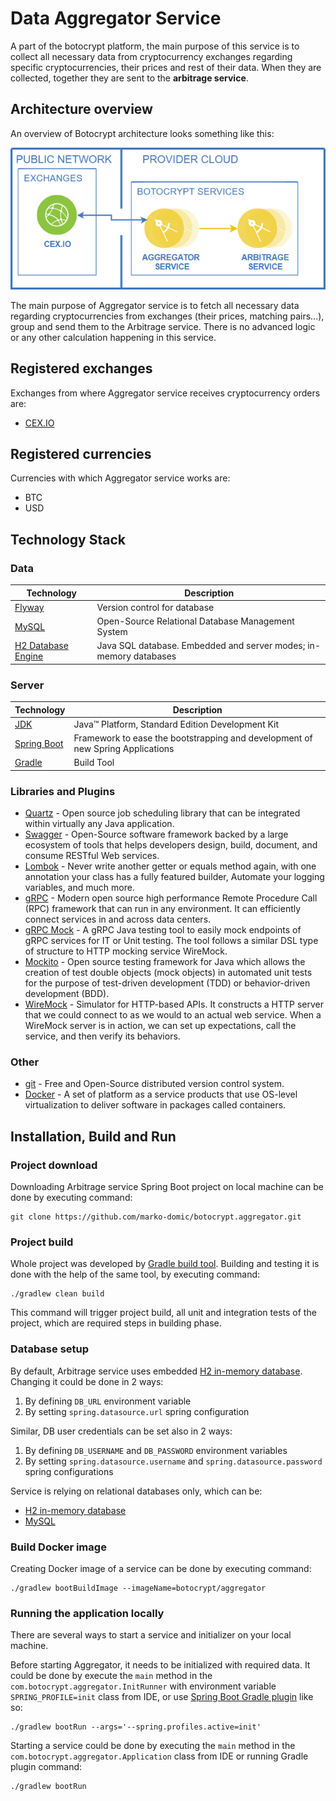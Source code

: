 # Data Aggregator Service

A part of the botocrypt platform, the main purpose of this service is to collect all necessary data from cryptocurrency exchanges regarding specific cryptocurrencies, their prices and rest of their data. When they are collected, together they are sent to the **arbitrage service**.

## Architecture overview

An overview of Botocrypt architecture looks something like this:

![Botocrypt architecture preview](resources/botocrypt_architecture.png)

The main purpose of Aggregator service is to fetch all necessary data regarding cryptocurrencies from exchanges (their prices, matching pairs...), group and send them to the Arbitrage service. There is no advanced logic or any other calculation happening in this service.

## Registered exchanges

Exchanges from where Aggregator service receives cryptocurrency orders are:

* [CEX.IO](https://cex.io/)

## Registered currencies

Currencies with which Aggregator service works are:

* BTC
* USD

## Technology Stack

### Data

|                 Technology                                               |                              Description                        |
|--------------------------------------------------------------------------|-----------------------------------------------------------------|
|<a href="https://flywaydb.org/">Flyway</a>                                |Version control for database                                     |
|<a href="https://www.mysql.com/">MySQL</a>                                |Open-Source Relational Database Management System                |
|<a href="https://www.h2database.com/html/main.html">H2 Database Engine</a>|Java SQL database. Embedded and server modes; in-memory databases|

### Server

|                                            Technology                                               |                              Description                                     |
|-----------------------------------------------------------------------------------------------------|------------------------------------------------------------------------------|
|<a href="http://www.oracle.com/technetwork/java/javase/downloads/jdk8-downloads-2133151.html">JDK</a>|Java™ Platform, Standard Edition Development Kit                              |
|<a href="https://spring.io/projects/spring-boot">Spring Boot</a>                                     |Framework to ease the bootstrapping and development of new Spring Applications|
|<a href="https://gradle.org/">Gradle</a>                                                             |Build Tool                                                                    |

###  Libraries and Plugins

* [Quartz](http://www.quartz-scheduler.org/) - Open source job scheduling library that can be integrated within virtually any Java application.
* [Swagger](https://swagger.io/) - Open-Source software framework backed by a large ecosystem of tools that helps developers design, build, document, and consume RESTful Web services.
* [Lombok](https://projectlombok.org/) - Never write another getter or equals method again, with one annotation your class has a fully featured builder, Automate your logging variables, and much more.
* [gRPC](https://grpc.io/) - Modern open source high performance Remote Procedure Call (RPC) framework that can run in any environment. It can efficiently connect services in and across data centers.
* [gRPC Mock](https://github.com/Fadelis/grpcmock) - A gRPC Java testing tool to easily mock endpoints of gRPC services for IT or Unit testing. The tool follows a similar DSL type of structure to HTTP mocking service WireMock.
* [Mockito](https://site.mockito.org/) - Open source testing framework for Java which allows the creation of test double objects (mock objects) in automated unit tests for the purpose of test-driven development (TDD) or behavior-driven development (BDD).
* [WireMock](http://wiremock.org/) - Simulator for HTTP-based APIs. It constructs a HTTP server that we could connect to as we would to an actual web service. When a WireMock server is in action, we can set up expectations, call the service, and then verify its behaviors.

### Other

* [git](https://git-scm.com/) - Free and Open-Source distributed version control system.
* [Docker](https://www.docker.com/) - A set of platform as a service products that use OS-level virtualization to deliver software in packages called containers.

## Installation, Build and Run

### Project download

Downloading Arbitrage service Spring Boot project on local machine can be done by executing command:

```shell
git clone https://github.com/marko-domic/botocrypt.aggregator.git
```

### Project build

Whole project was developed by [Gradle build tool](https://gradle.org/). Building and testing it is done with the help of the same tool, by executing command:

```shell
./gradlew clean build
```

This command will trigger project build, all unit and integration tests of the project, which are required steps in building phase.

### Database setup

By default, Arbitrage service uses embedded [H2 in-memory database](https://www.h2database.com/html/main.html). Changing it could be done in 2 ways:

1. By defining `DB_URL` environment variable
2. By setting `spring.datasource.url` spring configuration

Similar, DB user credentials can be set also in 2 ways:

1. By defining `DB_USERNAME` and `DB_PASSWORD` environment variables
2. By setting `spring.datasource.username` and `spring.datasource.password` spring configurations

Service is relying on relational databases only, which can be:

* [H2 in-memory database](https://www.h2database.com/html/main.html)
* [MySQL](https://www.mysql.com/)

### Build Docker image

Creating Docker image of a service can be done by executing command:

```shell
./gradlew bootBuildImage --imageName=botocrypt/aggregator
```

### Running the application locally

There are several ways to start a service and initializer on your local machine.

Before starting Aggregator, it needs to be initialized with required data. It could be done by execute the `main` method in the `com.botocrypt.aggregator.InitRunner` with environment variable `SPRING_PROFILE=init` class from IDE, or use [Spring Boot Gradle plugin](https://docs.spring.io/spring-boot/docs/current/reference/html/build-tool-plugins.html#build-tool-plugins-gradle-plugin) like so:

```shell
./gradlew bootRun --args='--spring.profiles.active=init'
```

Starting a service could be done by executing the `main` method in the `com.botocrypt.aggregator.Application` class from IDE or running Gradle plugin command:

```shell
./gradlew bootRun
```

